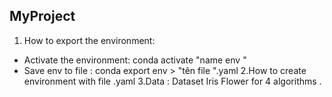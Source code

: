 ## MyProject
1. How to export the environment:
* Activate the environment: conda activate "name env "
* Save env to file : conda export env > "tên file ".yaml
2.How to create environment with file .yaml
3.Data : Dataset Iris Flower for 4 algorithms .


